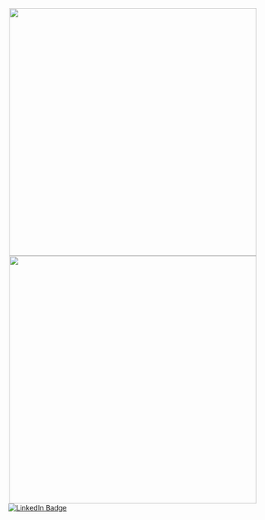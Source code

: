 <div id="header" align="center">
  <img src="https://media.giphy.com/media/Bkkf5mAeCXz8KlJexf/giphy.gif" width="500"/>
</div>
<div id="header" align="center">
  <img src="https://media.giphy.com/media/1sgetPM00wWqJpVUTl/giphy.gif" width="500"/>
</div>

<div id="badges">
  <a href="your-linkedin-URL">
    <img src="https://www.youtube.com/watch?v=cBgxSjT9JfY&list=PLPtCmQkDE7zOR9lIURjNJRypDiqPMg3Fb" alt="LinkedIn Badge"/>
</div>
